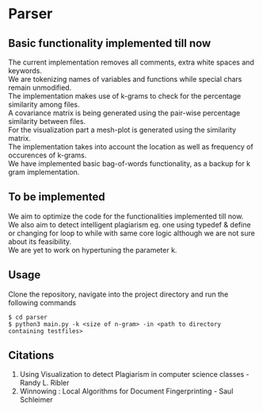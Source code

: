 
# Parser
## Basic functionality implemented till now
The current implementation removes all comments, extra white spaces and keywords. <br/>
We are tokenizing names of variables and functions while special chars remain unmodified. <br/>
The implementation makes use of k-grams to check for the percentage similarity among files. <br/>
A covariance matrix is being generated using the pair-wise percentage similarity between files. <br/>
For the visualization part a mesh-plot is generated using the similarity matrix. <br/>
The implementation takes into account the location as well as frequency of occurences of k-grams. <br/>
We have implemented basic bag-of-words functionality, as a backup for k gram implementation. <br/>

## To be implemented
We aim to optimize the code for the functionalities implemented till now.  <br/>
We also aim to detect intelligent plagiarism eg. one using typedef & define or changing for loop to while with same core logic although we are not sure about its feasibility.  <br/>
We are yet to work on hypertuning the parameter k.  <br/>
## Usage
Clone the repository, navigate into the project directory and run the following commands

```
$ cd parser
$ python3 main.py -k <size of n-gram> -in <path to directory containing testfiles>
```
## Citations
<ol>
<li> Using Visualization to detect Plagiarism in computer science classes - Randy L. Ribler </li>
<li> Winnowing : Local Algorithms for Document Fingerprinting - Saul Schleimer </li>
</ol>

